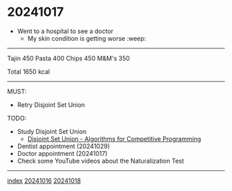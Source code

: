 <head><meta name="viewport" content="width=device-width, initial-scale=1.0, user-scalable=yes" /><meta charset="UTF-8"></head>

# 20241017

- Went to a hospital to see a doctor
	- My skin condition is getting worse :weep:

---

Tajin 450
Pasta 400
Chips 450
M&M\'s 350

Total 1650 kcal

---

MUST:

- Retry Disjoint Set Union

TODO:

- Study Disjoint Set Union
	- [Disjoint Set Union - Algorithms for Competitive Programming](https://cp-algorithms.com/data_structures/disjoint_set_union.html)
- Dentist appointment (20241029)
- Doctor appointment (20241017)
- Check some YouTube videos about the Naturalization Test

---

[index](../../index.html)
[20241016](20241016.html)
[20241018](20241018.html)
